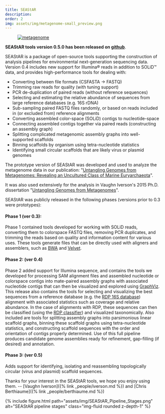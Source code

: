 ```yaml
---
title: SEAStAR
description:
order: 2
img: assets/img/metagenome-small_preview.png
---
```


<figure class="figure w-100 text-center">
  <a href="{% link assets/img/metagenome-large.gif %}">
    <img src="{% link assets/img/metagenome-small.gif %}" title="metagenome" class="figure-img img-fluid"/>
  </a>
</figure>


**SEAStAR tools version 0.5.0 has been released on [github](https://github.com/armbrustlab/SEAStAR)**.

SEAStAR is a package of open-source tools supporting the construction of analysis pipelines for environmental next-generation sequencing data. Version 0.4 includes new support for Illumina® reads in addition to SOLiD™ data, and provides high-performance tools for dealing with:

* Converting between file formats (CSFASTA -> FASTQ)
* Trimming raw reads for quality (with tuning support)
* PCR de-duplication of paired reads (without reference sequences)
* Selecting and estimating the relative abundance of sequences from large reference databases (e.g. 16S rDNA)
* Sub-sampling paired FASTQ files randomly, or based on reads included in (or excluded from) reference alignments
* Converting assembled color-space (SOLiD) contigs to nucleotide-space
* Connecting assembled contigs together via paired reads (constructing an assembly graph)
* Splitting complicated metagenomic assembly graphs into well-supported scaffolds
* Binning scaffolds by organism using tetra-nucleotide statistics
* Identifying small circular scaffolds that are likely virus or plasmid genomes

The prototype version of SEAStAR was developed and used to analyze the metagenome data in our publication: "[Untangling Genomes from Metagenomes: Revealing an Uncultured Class of Marine Euryarchaeota](http://www.sciencemag.org/content/335/6068/587.abstract)".

It was also used extensively for the analysis in Vaughn Iverson's 2015 Ph.D. dissertation "[Untangling Genomes from Metagenomes](https://digital.lib.washington.edu/researchworks/handle/1773/35283)".

SEAStAR was publicly released in the following phases (versions prior to 0.3 were prototypes):

#### Phase 1 (ver 0.3):
Phase 1 contained tools developed for working with SOLiD reads, converting them to colorspace FASTQ files, removing PCR duplicates, and trimming the reads based on quality and information content for various uses. These tools generate files that can be directly used with aligners and assemblers, such as [BWA](http://bio-bwa.sourceforge.net/) and [Velvet](http://www.ebi.ac.uk/~zerbino/velvet/).

#### Phase 2: (ver 0.4)
Phase 2 added support for Illumina sequence, and contains the tools we developed for processing SAM alignment files and assembled nucleotide or colorspace contigs into mate-paired assembly graphs with associated nucleotide contigs that can then be visualized and explored using [GraphViz](http://www.graphviz.org/). This release also contains the tools for selecting and visualizing the best sequences from a reference database (e.g. the [RDP 16S database](http://rdp.cme.msu.edu/)) alignment with associated statistics such as coverage and relative abundance. In the case of alignments with RDP, these sequences can then be classified (using the [RDP classifier](http://sourceforge.net/projects/rdp-classifier/)) and visualized taxonomically. Also included are tools for splitting assembly graphs into parsimonious linear scaffold graphs, binning these scaffold graphs using tetra-nucleotide statistics, and constructing scaffold sequences with the order and orientation of contigs properly determined. Use of this full pipeline produces candidate genome assemblies ready for refinement, gap-filling (if desired) and annotation.

#### Phase 3: (ver 0.5)
Adds support for identifying, isolating and reassembling topologically circular (virus and plasmid) scaffold sequences.

Thanks for your interest in the SEAStAR tools, we hope you enjoy using them.
-- [Vaughn Iverson]({% link _people/iverson.md %}) and [Chris Berthiaume]({% link _people/berthiaume.md %})

{% include figure.html path="assets/img/SEAStAR_Pipeline_Stages.png" alt="SEAStAR pipeline stages" class="img-fluid rounded z-depth-1" %}
